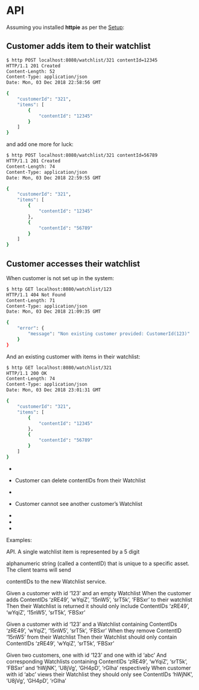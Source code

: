 # API

Assuming you installed **httpie** as per the [Setup](setup.md):

## Customer adds item to their watchlist

```bash
$ http POST localhost:8080/watchlist/321 contentId=12345
HTTP/1.1 201 Created
Content-Length: 52
Content-Type: application/json
Date: Mon, 03 Dec 2018 22:58:56 GMT

{
    "customerId": "321",
    "items": [
        {
            "contentId": "12345"
        }
    ]
}
```

and add one more for luck:

```bash
$ http POST localhost:8080/watchlist/321 contentId=56789
HTTP/1.1 201 Created
Content-Length: 74
Content-Type: application/json
Date: Mon, 03 Dec 2018 22:59:55 GMT

{
    "customerId": "321",
    "items": [
        {
            "contentId": "12345"
        },
        {
            "contentId": "56789"
        }
    ]
}
```

## Customer accesses their watchlist

When customer is not set up in the system:

```bash
$ http GET localhost:8080/watchlist/123
HTTP/1.1 404 Not Found
Content-Length: 71
Content-Type: application/json
Date: Mon, 03 Dec 2018 21:09:35 GMT

{
    "error": {
        "message": "Non existing customer provided: CustomerId(123)"
    }
}
```

And an existing customer with items in their watchlist:

```bash
$ http GET localhost:8080/watchlist/321
HTTP/1.1 200 OK
Content-Length: 74
Content-Type: application/json
Date: Mon, 03 Dec 2018 23:01:31 GMT

{
    "customerId": "321",
    "items": [
        {
            "contentId": "12345"
        },
        {
            "contentId": "56789"
        }
    ]
}
```







- 

- Customer can delete contentIDs from their Watchlist 

- 

- Customer cannot see another customer’s Watchlist 

- 

- 

- 

  Examples: 

API. A single watchlist item is represented by a 5 digit 

alphanumeric string (called a contentID) that is unique to a specific asset. The client teams will send 

contentIDs to the new Watchlist service. 

Given a customer with id ‘123’ and an empty Watchlist
 When the customer adds ContentIDs ‘zRE49’, ‘wYqiZ’, ‘15nW5’, ‘srT5k’, ‘FBSxr’ to their watchlist Then their Watchlist is returned it should only include ContentIDs ‘zRE49’, ‘wYqiZ’, ‘15nW5’, ‘srT5k’, ‘FBSxr’ 

Given a customer with id ‘123’ and a Watchlist containing ContentIDs ‘zRE49’, ‘wYqiZ’, ‘15nW5’, ‘srT5k’, ‘FBSxr’
 When they remove ContentID ‘15nW5’ from their Watchlist
 Then their Watchlist should only contain ContentIDs ‘zRE49’, ‘wYqiZ’, ‘srT5k’, ‘FBSxr’ 

Given two customers, one with id ‘123’ and one with id ‘abc’
 And corresponding Watchlists containing ContentIDs ‘zRE49’, ‘wYqiZ’, ‘srT5k’, ‘FBSxr’ and ‘hWjNK’, ’U8jVg’, ‘GH4pD’, ’rGIha’ respectively
 When customer with id ‘abc’ views their Watchlist they should only see ContentIDs ‘hWjNK’, ’U8jVg’, ‘GH4pD’, ’rGIha’ 